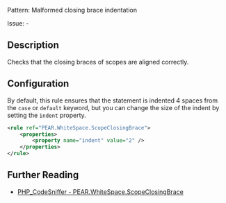 Pattern: Malformed closing brace indentation

Issue: -

## Description

Checks that the closing braces of scopes are aligned correctly.

## Configuration

By default, this rule ensures that the statement is indented 4 spaces from the `case` or `default` keyword, but you can change the size of the indent by setting the `indent` property.

```xml
<rule ref="PEAR.WhiteSpace.ScopeClosingBrace">
    <properties>
        <property name="indent" value="2" />
    </properties>
</rule>
```

## Further Reading

* [PHP_CodeSniffer - PEAR.WhiteSpace.ScopeClosingBrace](https://github.com/PHPCSStandards/PHP_CodeSniffer/blob/master/src/Standards/PEAR/Sniffs/WhiteSpace/ScopeClosingBraceSniff.php)